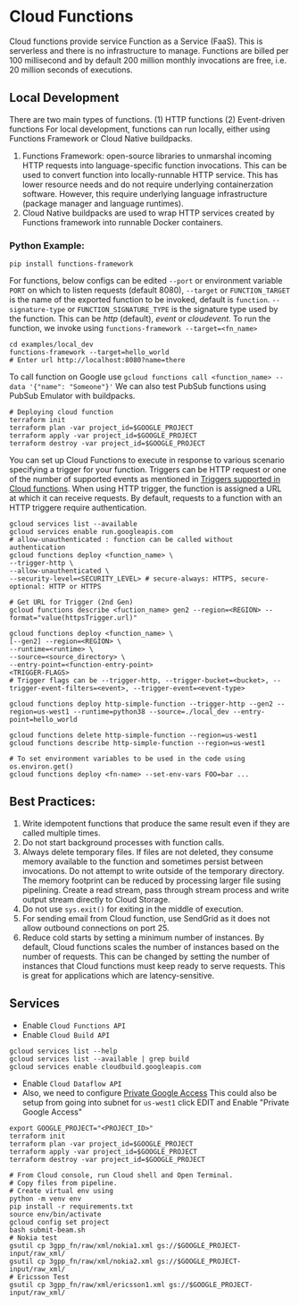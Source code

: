 # Cloud Functions

Cloud functions provide service Function as a Service (FaaS). This is serverless and there is no infrastructure to manage. Functions are billed per 100 millisecond and by default 200 million monthly invocations are free, i.e. 20 million seconds of executions.

## Local Development

There are two main types of functions. (1) HTTP functions (2) Event-driven functions
For local development, functions can run locally, either using Functions Framework or Cloud Native buildpacks.
1. Functions Framework: open-source libraries to unmarshal incoming HTTP requests into language-specific function invocations. This can be used to convert function into locally-runnable HTTP service. This has lower resource needs and do not require underlying containerzation software. However, this require underlying language infrastructure (package manager and language runtimes).
2. Cloud Native buildpacks are used to wrap HTTP services created by Functions framework into runnable Docker containers.

### Python Example:

```shell
pip install functions-framework
```

For functions, below configs can be edited `--port` or environment variable `PORT` on which to listen requests (default 8080), `--target` or `FUNCTION_TARGET` is the name of the exported function to be invoked, default is `function`. `--signature-type` or `FUNCTION_SIGNATURE_TYPE` is the signature type used by the function. This can be *http* (default), *event* or *cloudevent*. To run the function, we invoke using `functions-framework --target=<fn_name>`

```shell
cd examples/local_dev
functions-framework --target=hello_world
# Enter url http://localhost:8080?name=there
```

To call function on Google use `gcloud functions call <function_name> --data '{"name": "Someone"}'`
We can also test PubSub functions using PubSub Emulator with buildpacks.

```shell
# Deploying cloud function
terraform init
terraform plan -var project_id=$GOOGLE_PROJECT
terraform apply -var project_id=$GOOGLE_PROJECT
terraform destroy -var project_id=$GOOGLE_PROJECT
```

You can set up Cloud Functions to execute in response to various scenario specifying a trigger for your function. Triggers can be HTTP request or one of the number of supported events as mentioned in [Triggers supported in Cloud functions](https://cloud.google.com/functions/docs/calling). When using HTTP trigger, the function is assigned a URL at which it can receive requests. By default, requests to a function with an HTTP triggere require authentication.

```shell
gcloud services list --available
gcloud services enable run.googleapis.com
# allow-unauthenticated : function can be called without authentication
gcloud functions deploy <function_name> \
--trigger-http \
--allow-unauthenticated \
--security-level=<SECURITY_LEVEL> # secure-always: HTTPS, secure-optional: HTTP or HTTPS

# Get URL for Trigger (2nd Gen)
gcloud functions describe <fuction_name> gen2 --region=<REGION> --format="value(httpsTrigger.url)"

gcloud functions deploy <function_name> \
[--gen2] --region=<REGION> \
--runtime=<runtime> \
--source=<source_directory> \
--entry-point=<function-entry-point>
<TRIGGER-FLAGS>
# Trigger flags can be --trigger-http, --trigger-bucket=<bucket>, --trigger-event-filters=<event>, --trigger-event=<event-type>

gcloud functions deploy http-simple-function --trigger-http --gen2 --region=us-west1 --runtime=python38 --source=./local_dev --entry-point=hello_world

gcloud functions delete http-simple-function --region=us-west1
gcloud functions describe http-simple-function --region=us-west1

# To set environment variables to be used in the code using os.environ.get()
gcloud functions deploy <fn-name> --set-env-vars FOO=bar ...
```

## Best Practices:

1. Write idempotent functions that produce the same result even if they are called multiple times.
2. Do not start background processes with function calls.
3. Always delete temporary files. If files are not deleted, they consume memory available to the function and sometimes persist between invocations. Do not attempt to write outside of the temporary directory. The memory footprint can be reduced by processing larger file susing pipelining. Create a read stream, pass through stream process and write output stream directly to Cloud Storage.
4. Do not use `sys.exit()` for exiting in the middle of execution.
5. For sending email from Cloud function, use SendGrid as it does not allow outbound connections on port 25.
6. Reduce cold starts by setting a minimum number of instances. By default, Cloud functions scales the number of instances based on the number of requests. This can be changed by setting the number of instances that Cloud functions must keep ready to serve requests. This is great for applications which are latency-sensitive.

## Services
- Enable `Cloud Functions API`
- Enable `Cloud Build API`
```shell
gcloud services list --help
gcloud services list --available | grep build
gcloud services enable cloudbuild.googleapis.com
```
- Enable `Cloud Dataflow API`
- Also, we need to configure [Private Google Access](https://cloud.google.com/vpc/docs/configure-private-google-access#configuring_access_to_google_services_from_internal_ips)
This could also be setup from going into subnet for `us-west1` click EDIT and Enable "Private Google Access"


```shell
export GOOGLE_PROJECT="<PROJECT_ID>"
terraform init
terraform plan -var project_id=$GOOGLE_PROJECT
terraform apply -var project_id=$GOOGLE_PROJECT
terraform destroy -var project_id=$GOOGLE_PROJECT

# From Cloud console, run Cloud shell and Open Terminal.
# Copy files from pipeline.
# Create virtual env using 
python -m venv env
pip install -r requirements.txt
source env/bin/activate
gcloud config set project 
bash submit-beam.sh
# Nokia test
gsutil cp 3gpp_fn/raw/xml/nokia1.xml gs://$GOOGLE_PROJECT-input/raw_xml/
gsutil cp 3gpp_fn/raw/xml/nokia2.xml gs://$GOOGLE_PROJECT-input/raw_xml/
# Ericsson Test
gsutil cp 3gpp_fn/raw/xml/ericsson1.xml gs://$GOOGLE_PROJECT-input/raw_xml/
```